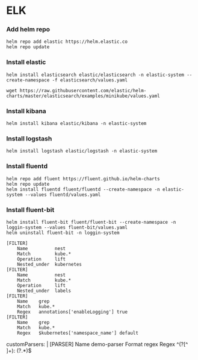 # ELK
### Add helm repo
```
helm repo add elastic https://helm.elastic.co
helm repo update
```

### Install elastic
```
helm install elasticsearch elastic/elasticsearch -n elastic-system --create-namespace -f elasticsearch/values.yaml
```
```
wget https://raw.githubusercontent.com/elastic/helm-charts/master/elasticsearch/examples/minikube/values.yaml
```
### Install kibana
```
helm install kibana elastic/kibana -n elastic-system
```
### Install logstash
```
helm install logstash elastic/logstash -n elastic-system
```
### Install fluentd
```
helm repo add fluent https://fluent.github.io/helm-charts
helm repo update
helm install fluentd fluent/fluentd --create-namespace -n elastic-system --values fluentd/values.yaml
```

### Install fluent-bit
```
helm install fluent-bit fluent/fluent-bit --create-namespace -n loggin-system --values fluent-bit/values.yaml
helm uninstall fluent-bit -n loggin-system
```
    [FILTER]
        Name          nest
        Match         kube.*
        Operation     lift
        Nested_under  kubernetes
    [FILTER]
        Name          nest
        Match         kube.*
        Operation     lift
        Nested_under  labels
    [FILTER]
        Name    grep
        Match   kube.*
        Regex   annotations['enableLogging'] true
    [FILTER]
        Name    grep
        Match   kube.*
        Regex   $kubernetes['namespace_name'] default

customParsers: |
[PARSER]
Name    demo-parser
Format  regex
Regex   ^(?<number>[^ ]+): (?<message>.*)$
```



```